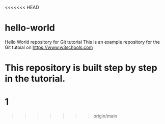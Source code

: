 <<<<<<< HEAD
# hello-world
Hello World repository for Git tutorial
This is an example repository for the Git tutoial on https://www.w3schools.com

This repository is built step by step in the tutorial. 
=======
# 1
>>>>>>> origin/main

